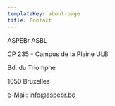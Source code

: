 ```yaml
---
templateKey: about-page
title: Contact
---
```

ASPEBr ASBL

CP 235 - Campus de la Plaine ULB

Bd. du Triomphe

1050 Bruxelles

e-Mail:  info@aspebr.be
